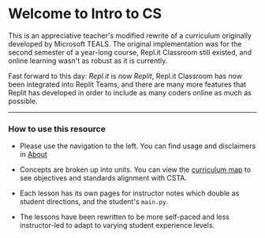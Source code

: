 # Welcome to Intro to CS

This is an appreciative teacher's modified rewrite of a curriculum originally developed by Microsoft TEALS. The original implementation was for the second semester of a year-long course, Repl.it Classroom still existed, and online learning wasn't as robust as it is currently.

Fast forward to this day: *Repl.it* is now *Replit*, Repl.it Classroom has now been integrated into Replit Teams, and there are many more features that Replit has developed in order to include as many coders online as much as possible.

---
### How to use this resource
* Please use the navigation to the left. You can find usage and disclaimers in [About](about.md)

* Concepts are broken up into units. You can view the [curriculum map](c_map.md) to see objectives and standards alignment with CSTA.

* Each lesson has its own pages for instructor notes which double as student directions, and the student's `main.py`.

* The lessons have been rewritten to be more self-paced and less instructor-led to adapt to varying student experience levels.
